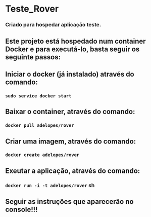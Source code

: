 # Teste_Rover
### Criado para hospedar aplicação teste.

## Este projeto está hospedado num container Docker e para executá-lo, basta seguir os seguinte passos:

## Iniciar o docker (já instalado) através do comando:

### `sudo service docker start`

## Baixar o container, através do comando:

### `docker pull adelopes/rover`

## Criar uma imagem, através do comando:

### `docker create adelopes/rover`

## Exeutar a aplicação, através do comando:

### `docker run -i -t adelopes/rover` sh

## Seguir as instruções que aparecerão no console!!!
